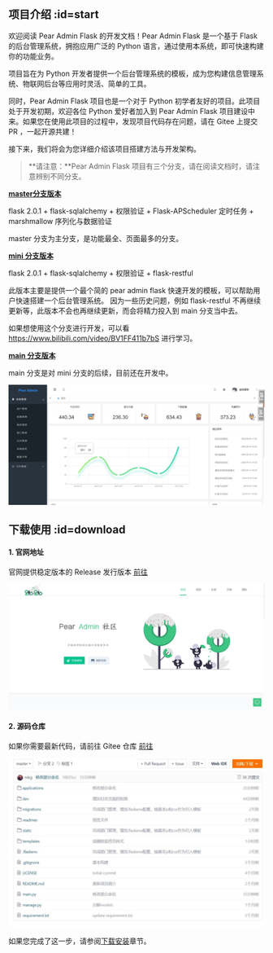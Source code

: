 ## 项目介绍  :id=start

欢迎阅读 Pear Admin Flask 的开发文档！Pear Admin Flask 是一个基于 Flask 的后台管理系统，拥抱应用广泛的 Python 语言，通过使用本系统，即可快速构建你的功能业务。

项目旨在为 Python 开发者提供一个后台管理系统的模板，成为您构建信息管理系统、物联网后台等应用时灵活、简单的工具。

同时，Pear Admin Flask 项目也是一个对于 Python 初学者友好的项目。此项目处于开发初期，欢迎各位 Python 爱好者加入到 Pear Admin Flask 项目建设中来。如果您在使用此项目的过程中，发现项目代码存在问题，请在 Gitee 上提交 PR ，一起开源共建！

接下来，我们将会为您详细介绍该项目搭建方法与开发架构。

> **请注意：**Pear Admin Flask 项目有三个分支，请在阅读文档时，请注意辨别不同分支。

**[master分支版本](https://gitee.com/pear-admin/pear-admin-flask/tree/master/)**

flask 2.0.1 +	flask-sqlalchemy + 权限验证 + Flask-APScheduler 定时任务 + marshmallow 序列化与数据验证

master 分支为主分支，是功能最全、页面最多的分支。

**[mini 分支版本](https://gitee.com/pear-admin/pear-admin-flask/tree/mini/)**

flask 2.0.1 + flask-sqlalchemy + 权限验证 + flask-restful

此版本主要是提供一个最个简的 pear admin flask 快速开发的模板，可以帮助用户快速搭建一个后台管理系统。
因为一些历史问题，例如 flask-restful 不再继续更新等，此版本不会也再继续更新，而会将精力投入到 main 分支当中去。

如果想使用这个分支进行开发，可以看 https://www.bilibili.com/video/BV1FF411b7bS 进行学习。

**[main 分支版本](https://gitee.com/pear-admin/pear-admin-flask/tree/main/)**

main 分支是对 mini 分支的后续，目前还在开发中。

![开始使用](README_files/1.jpg)

## 下载使用  :id=download


#### 1. 官网地址

官网提供稳定版本的 Release 发行版本 [前往](http://www.pearadmin.com)

![官方网址](README_files/1.png)

#### 2. 源码仓库

如果你需要最新代码，请前往 Gitee 仓库 [前往](https://gitee.com/pear-admin/pear-admin-flask)

![源码仓库](README_files/2.jpg)


如果您完成了这一步，请参阅[下载安装](install/)章节。

